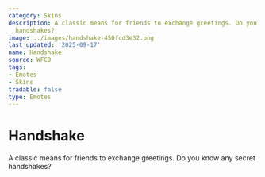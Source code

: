 ```yaml
---
category: Skins
description: A classic means for friends to exchange greetings. Do you know any secret
  handshakes?
image: ../images/handshake-450fcd3e32.png
last_updated: '2025-09-17'
name: Handshake
source: WFCD
tags:
- Emotes
- Skins
tradable: false
type: Emotes
---
```


# Handshake

A classic means for friends to exchange greetings. Do you know any secret handshakes?

